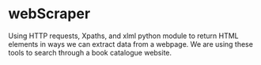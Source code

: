 # webScraper
Using HTTP requests, Xpaths, and xlml python module to return HTML elements in ways we can extract data from a webpage. We are using these tools to search through a book catalogue website.
